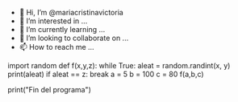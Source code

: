 - 👋 Hi, I’m @mariacristinavictoria
- 👀 I’m interested in ...
- 🌱 I’m currently learning ...
- 💞️ I’m looking to collaborate on ...
- 📫 How to reach me ...

<!---
mariacristinavictoria/mariacristinavictoria is a ✨ special ✨ repository because its `README.md` (this file) appears on your GitHub profile.
You can click the Preview link to take a look at your changes.
--->

import random
def f(x,y,z):
        while True:
            aleat = random.randint(x, y)
            print(aleat)
            if aleat == z:
                break
a = 5
b = 100
c = 80
f(a,b,c)


print("Fin del programa")




